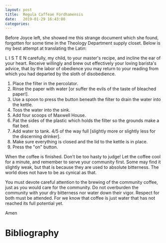 ```yaml
---
layout: post
title:  Regula Caffeae Fordhamensis
date:   2019-01-29 16:43:00
categories:
--- 
```


Before Joyce left, she showed me this strange document which she found, forgotten for some time in the Theology Department supply closet. Below is my best attempt at translating the Latin:



L I S T E N  carefully, my child,
to your master's recipe,
and incline the ear of your heart.
Receive willingly and brew out effectively 
your loving barista's advice, 
that by the labor of obedience 
you may return to your reading 
from which you had departed by the sloth of disobedience. 



1. Place the filter in the percolator.
2. Rinse the paper with water [or suffer the evils of the taste of bleached paper!].
3. Use a spoon to press the button beneath the filter to drain the water into the kettle.
4. Toss the water into the sink.
5. Add four scoops of Maxwell House.
6. Pat the sides of the plastic which holds the filter so the grounds make a flat bed. 
7. Add water to tank. 4/5 of the way full [slightly more or slightly less for the discerning drinker].
8. Make sure everything is closed and the lid to the kettle is in place.
9. Press the "on" button. 


When the coffee is finished. Don't be too hasty to judge! Let the coffee cool for a minute, and remember to serve your community first. 
Some may find it slightly weak, but that is because they are used to absolute bitterness. The world does not have to be as cynical as that. 

You must devote careful attention to the brewing of the community coffee, just as you would care for the community. Do not overburden the community with your dry bitterness nor water down their vigor. Respect for both must be attended. 
For we know that coffee is just water that has not reached its full potential yet. 


Amen



# Bibliography
